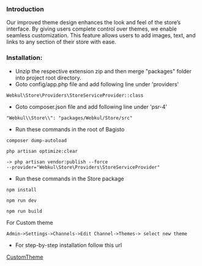 ### Introduction

Our improved theme design enhances the look and feel of the store’s interface. By giving users complete control over themes, we enable seamless customization. This feature allows users to add images, text, and links to any section of their store with ease.

### Installation:

* Unzip the respective extension zip and then merge "packages" folder into project root directory.
* Goto config/app.php file and add following line under 'providers'

~~~
Webkul\Store\Providers\StoreServiceProvider::class
~~~

* Goto composer.json file and add following line under 'psr-4'

~~~
"Webkul\\Store\\": "packages/Webkul/Store/src"
~~~

* Run these commands in the root of Bagisto

~~~
composer dump-autoload
~~~

~~~
php artisan optimize:clear
~~~

~~~
-> php artisan vendor:publish --force 
--provider="Webkul\Store\Providers\StoreServiceProvider"
~~~

* Run these commands in the Store package

~~~
npm install
~~~

~~~
npm run dev
~~~

~~~
npm run build
~~~

For Custom theme
~~~
Admin->Settings->Channels->Edit Channel->Themes-> select new theme 
~~~

* For step-by-step installation follow this url

[CustomTheme](https://bagisto.com/en/create-custom-theme-in-bagisto/)